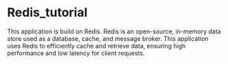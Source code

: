 # Redis_tutorial
This application is build on Redis. Redis is an open-source, in-memory data store used as a database, cache, and message broker. This application uses Redis to efficiently cache and retrieve data, ensuring high performance and low latency for client requests.
